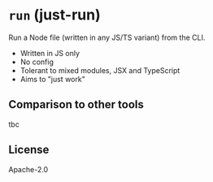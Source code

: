 # `run` (just-run)

Run a Node file (written in any JS/TS variant) from the CLI.

- Written in JS only
- No config
- Tolerant to mixed modules, JSX and TypeScript
- Aims to "just work"

## Comparison to other tools

tbc

## License

Apache-2.0
